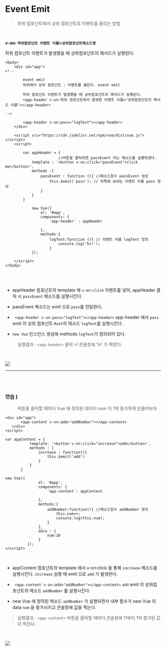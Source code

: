 # Event Emit


> 하위 컴포넌트에서 상위 컴포넌트로 이벤트를 올리는 방법

<br/>

**v-on: `하위컴포넌트 이벤트 이름`=`상위컴포넌트메소드명`**

하위 컴포넌트 이벤트가 발생했을 때 상위컴포넌트의 메서드가 실행된다.
<br/>



```
<body>
    <div id="app">
<!--

        event emit
        하위에서 상위 컴포넌트 : 이벤트를 올린다. event emit

        하위 컴포넌트 이벤트가 발생했을 때 상위컴포넌트의 메서드가 실행된다.
        <app-header v-on:하위 컴포넌트에서 발생한 이벤트 이름="상위컴포넌트의 메서드 이름"></app-header>

-->

        <app-header v-on:pass="logText"></app-header>
    </div>

    <script src="https://cdn.jsdelivr.net/npm/vue/dist/vue.js"></script>
    <script>

        var appHeader = {
                        //버튼을 클릭하면 passEvent 라는 메소드를 실행하겠다.
            template : '<button v-on:click="passEvent">click me</button>',
            methods :{
                passEvent : function (){ //메소드함수 passEvent 생성
                    this.$emit('pass'); // 위쪽에 보내는 이벤트 이름 pass 정의
                }
            }
        }

            new Vue({
                el: '#app',
                components: {
                    'app-header' : appHeader

                },
                methods:{
                    logText:function (){ // 이벤트 이름 logText 정의
                        console.log('hi!');
                    }
            });

    </script>
</body>
```



<br/>
<br/>

* appHeader 컴포넌트의 template 에 `v-on:click` 이벤트를 넣어, appHeader 클릭 시 `passEvent` 메소드를 실행시킨다.

* passEvent 메소드는 emit 으로 `pass`를 전달한다.

* ` <app-header v-on:pass="logText"></app-header>`
  app-header 에서 `pass` emit 이 상위 컴포넌트 `Root`의 메소드 `logText`를 실행시킨다.

* `new Vue` 인스턴스 생성에 methods `logText`가 정의되어 있다.
  <br/>

> 실행결과  :
`<app-header>` 클릭 시 콘솔창에 'hi' 가 찍힌다.

<br/>

![](https://images.velog.io/images/mk928000000/post/746aec53-602c-4d95-b70c-ead5ec03f537/event2.PNG)

***
<br/>
<br/>

###  연습 )
> 버튼을 클릭할 때마다 Vue 에 정의된 데이터 num 이 1씩 증가하게 만들어보자

 ```
 <div id="app">
        <app-content v-on:add="addNumber"></app-content>
    </div>
<script>

var appContent = {
            template: '<button v-on:click="increase">add</button>',
            methods : {
                increase : function(){
                    this.$emit('add')
                }
            }
        }
        
new Vue({
                el: '#app',
                components: {
                    'app-content': appContent

                },
                methods:{
                    addNumber:function(){ //메소드함수 addNumber 정의
                        this.num++; 
                        console.log(this.num);
                    }
                },
                data : {
                    num:10
                }
           });
 </script>
```
<br/>

* appContent 컴포넌트의 template 에서 v-on:click 을 통해 `increase` 메소드를 실행시킨다. `increase` 실행 때 emit 으로 `add` 가 발생한다.

* ` <app-content v-on:add="addNumber"></app-content>`
  `add` emit 이 상위컴포넌트의 메소드 `addNumber` 를 실행시킨다.

* new Vue 에 정의된 메소드 `addNumber` 가 실행되면서 내부 함수가 new Vue 의 data `num` 을 증가시키고 콘솔창에 값을 찍는다.
  <br/>


> 실행결과 :
`<app-content>` 버튼을 클릭할 때마다 콘솔창에 11부터 1씩 증가된 값이 찍힌다.

<br/>

![](https://images.velog.io/images/mk928000000/post/db8018cf-b1bf-49db-a001-53524efdd36a/event3.PNG)
